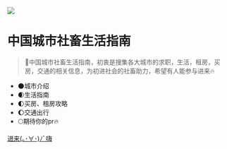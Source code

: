 ![](https://gimg2.baidu.com/image_search/src=http%3A%2F%2Fimg.zcool.cn%2Fcommunity%2F01dfba5bd6641ba801213dea5483d3.gif&refer=http%3A%2F%2Fimg.zcool.cn&app=2002&size=f9999,10000&q=a80&n=0&g=0n&fmt=auto?sec=1652273986&t=9cdbfeebd2ba6be65abe1fa2db6763e4)

# 中国城市社畜生活指南

> 💪中国城市社畜生活指南，初衷是搜集各大城市的求职，生活，租房，买房，交通的相关信息，为初进社会的社畜助力，希望有人能参与进来🔥

- 🌑城市介绍
- 🌒生活指南 
- 🌓买房、租房攻略
- 🌔交通出行
- 🌕期待你的pr🔥

[进来(｡･∀･)ﾉﾞ嗨](/README.md)
